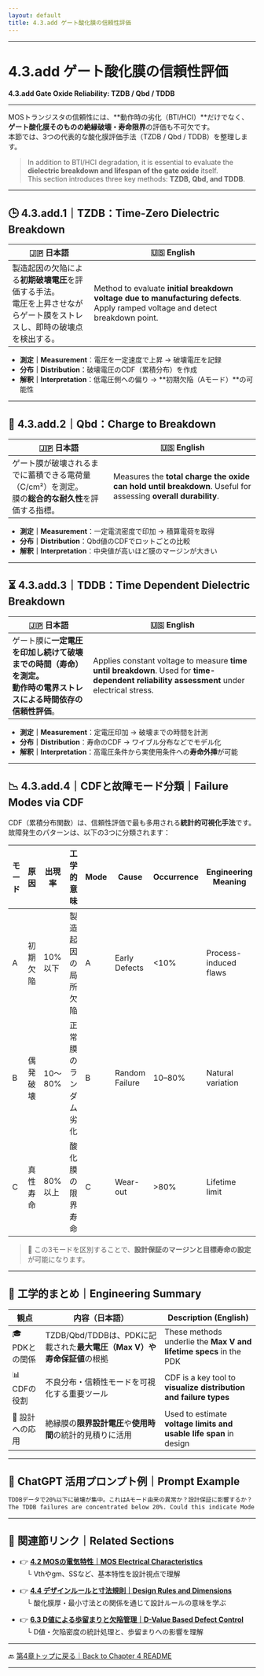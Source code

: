 ```yaml
---
layout: default
title: 4.3.add ゲート酸化膜の信頼性評価
---
```


---

# 4.3.add ゲート酸化膜の信頼性評価
**4.3.add Gate Oxide Reliability: TZDB / Qbd / TDDB**

---

MOSトランジスタの信頼性には、**動作時の劣化（BTI/HCI）**だけでなく、  
**ゲート酸化膜そのものの絶縁破壊・寿命限界**の評価も不可欠です。  
本節では、3つの代表的な酸化膜評価手法（TZDB / Qbd / TDDB）を整理します。

> In addition to BTI/HCI degradation, it is essential to evaluate the **dielectric breakdown and lifespan of the gate oxide** itself.  
> This section introduces three key methods: **TZDB, Qbd, and TDDB**.

---

## 🕒 4.3.add.1｜TZDB：Time-Zero Dielectric Breakdown

| 🇯🇵 日本語 | 🇺🇸 English |
|----------|-------------|
| 製造起因の欠陥による**初期破壊電圧**を評価する手法。<br>電圧を上昇させながらゲート膜をストレスし、即時の破壊点を検出する。 | Method to evaluate **initial breakdown voltage due to manufacturing defects**. Apply ramped voltage and detect breakdown point. |

- **測定｜Measurement**：電圧を一定速度で上昇 → 破壊電圧を記録  
- **分布｜Distribution**：破壊電圧のCDF（累積分布）を作成  
- **解釈｜Interpretation**：低電圧側への偏り → **初期欠陥（Aモード）**の可能性

---

## 🔋 4.3.add.2｜Qbd：Charge to Breakdown

| 🇯🇵 日本語 | 🇺🇸 English |
|----------|-------------|
| ゲート膜が破壊されるまでに蓄積できる電荷量（C/cm²）を測定。<br>膜の**総合的な耐久性**を評価する指標。 | Measures the **total charge the oxide can hold until breakdown**. Useful for assessing **overall durability**. |

- **測定｜Measurement**：一定電流密度で印加 → 積算電荷を取得  
- **分布｜Distribution**：Qbd値のCDFでロットごとの比較  
- **解釈｜Interpretation**：中央値が高いほど膜のマージンが大きい

---

## ⏳ 4.3.add.3｜TDDB：Time Dependent Dielectric Breakdown

| 🇯🇵 日本語 | 🇺🇸 English |
|----------|-------------|
| ゲート膜に**一定電圧を印加し続けて破壊までの時間（寿命）**を測定。<br>動作時の電界ストレスによる**時間依存の信頼性評価**。 | Applies constant voltage to measure **time until breakdown**. Used for **time-dependent reliability assessment** under electrical stress. |

- **測定｜Measurement**：定電圧印加 → 破壊までの時間を計測  
- **分布｜Distribution**：寿命のCDF → ワイブル分布などでモデル化  
- **解釈｜Interpretation**：高電圧条件から実使用条件への**寿命外挿**が可能

---

## 📉 4.3.add.4｜CDFと故障モード分類｜Failure Modes via CDF

CDF（累積分布関数）は、信頼性評価で最も多用される**統計的可視化手法**です。  
故障発生のパターンは、以下の3つに分類されます：

| モード | 原因 | 出現率 | 工学的意味 | Mode | Cause | Occurrence | Engineering Meaning |
|--------|------|--------|-------------|------|--------|-------------|----------------------|
| A      | 初期欠陥 | 10%以下 | 製造起因の局所欠陥 | A | Early Defects | <10% | Process-induced flaws |
| B      | 偶発破壊 | 10〜80% | 正常膜のランダム劣化 | B | Random Failure | 10–80% | Natural variation |
| C      | 真性寿命 | 80%以上 | 酸化膜の限界寿命 | C | Wear-out | >80% | Lifetime limit |

> 📌 この3モードを区別することで、**設計保証のマージンと目標寿命の設定**が可能になります。

---

## 🧠 工学的まとめ｜Engineering Summary

| 観点 | 内容（日本語） | Description (English) |
|------|------------------|------------------------|
| 🎓 PDKとの関係 | TZDB/Qbd/TDDBは、PDKに記載された**最大電圧（Max V）や寿命保証値**の根拠 | These methods underlie the **Max V and lifetime specs** in the PDK |
| 📊 CDFの役割 | 不良分布・信頼性モードを可視化する重要ツール | CDF is a key tool to **visualize distribution and failure types** |
| 📐 設計への応用 | 絶縁膜の**限界設計電圧**や**使用時間**の統計的見積りに活用 | Used to estimate **voltage limits and usable life span** in design |

---

## 💬 ChatGPT 活用プロンプト例｜Prompt Example

```markdown
TDDBデータで20%以下に破壊が集中。これはAモード由来の異常か？設計保証に影響するか？
The TDDB failures are concentrated below 20%. Could this indicate Mode A defects? Does it impact design qualification?
```

---

## 🔗 関連節リンク｜Related Sections

- 👉 [**4.2 MOSの電気特性｜MOS Electrical Characteristics**](4.2_mos_characteristics.md)  
 └ Vthやgm、SSなど、基本特性を設計視点で理解

- 👉 [**4.4 デザインルールと寸法規則｜Design Rules and Dimensions**](4.4_design_rules.md)  
 └ 酸化膜厚・最小寸法との関係を通じて設計ルールの意味を学ぶ

- 👉 [**6.3 D値による歩留まりと欠陥管理｜D-Value Based Defect Control**](../chapter6_test_and_package/6.3_failure_analysis.md)  
 └ D値・欠陥密度の統計処理と、歩留まりへの影響を理解

---

🔙 [第4章トップに戻る｜Back to Chapter 4 README](README.md)

---

